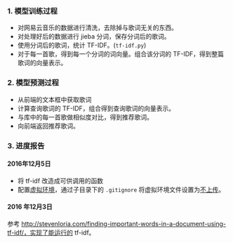 ### 1. 模型训练过程

- 对网易云音乐的数据进行清洗，去除掉与歌词无关的东西。
- 对处理好后的数据进行 jieba 分词，保存分词后的歌词。
- 使用分词后的歌词，统计 TF-IDF。(`tf-idf.py`)
- 对于每一首歌，得到每一个分词的词向量。组合该分词的 TF-IDF，得到整篇歌词的向量表示。


### 2. 模型预测过程

- 从前端的文本框中获取歌词
- 计算查询歌词的 TF-IDF，组合得到查询歌词的向量表示。
- 与库中的每一首歌做相似度对比，得到推荐歌词。
- 向前端返回推荐歌词。


### 3. 进度报告

#### 2016年12月5日
- 将 tf-idf 改造成可供调用的函数
- 配置[虚拟环境](http://docs.python-guide.org/en/latest/dev/virtualenvs/)，通过子目录下的 `.gitignore` 将虚拟环境文件设置为[不上传](http://blog.csdn.net/nyist327/article/details/39207383)。

#### 2016 年12月3日
参考 http://stevenloria.com/finding-important-words-in-a-document-using-tf-idf/，实现了能运行的 tf-idf。

